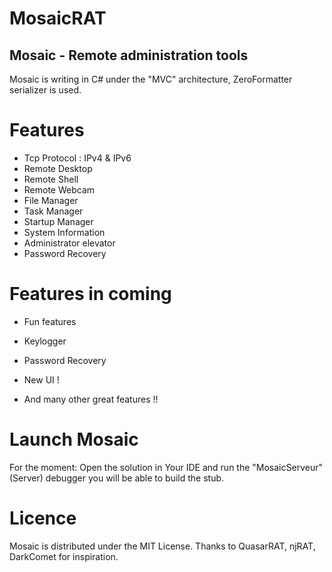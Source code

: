 # MosaicRAT

## Mosaic - Remote administration tools

Mosaic is writing in C# under the "MVC" architecture, ZeroFormatter serializer is used.

# Features

* Tcp Protocol : IPv4 & IPv6
* Remote Desktop
* Remote Shell
* Remote Webcam
* File Manager
* Task Manager
* Startup Manager
* System Information
* Administrator elevator
* Password Recovery

# Features in coming

* Fun features
* Keylogger
* Password Recovery

* New UI !
* And many other great features !!

# Launch Mosaic

For the moment: Open the solution in Your IDE and run the "MosaicServeur"(Server) debugger you will be able to build the stub.

# Licence

Mosaic is distributed under the MIT License. Thanks to QuasarRAT, njRAT, DarkComet for inspiration.
